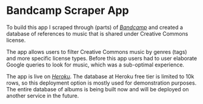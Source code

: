 # Bandcamp Scraper App

To build this app I scraped through (parts) of [*Bandcamp*](www.bandcamp.com) and created a database of references to music that is shared under Creative Commons license.

The app allows users to filter Creative Commons music by genres (tags) and more specific license types. Before this app users had to user elaborate Google queries to look for music, which was a sub-optimal experience.

The app is live on [*Heroku*](https://creative-commons.herokuapp.com/). The database at Heroku free tier is limited to 10k rows, so this deployment option is mostly used for demonstration purposes. The entire database of albums is being built now and will be deployed on another service in the future.  